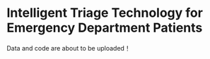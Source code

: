 # Intelligent Triage Technology for Emergency Department Patients
Data and code are about to be uploaded！

